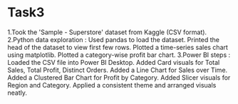 # Task3
1.Took the 'Sample - Superstore' dataset from Kaggle (CSV format).
2.Python data exploration :
Used pandas to load the dataset.
Printed the head of the dataset to view first few rows.
Plotted a time-series sales chart using matplotlib.
Plotted a category-wise profit bar chart.
3.Power BI steps :
Loaded the CSV file into Power BI Desktop.
Added Card visuals for Total Sales, Total Profit, Distinct Orders.
Added a Line Chart for Sales over Time.
Added a Clustered Bar Chart for Profit by Category.
Added Slicer visuals for Region and Category.
Applied a consistent theme and arranged visuals neatly.


